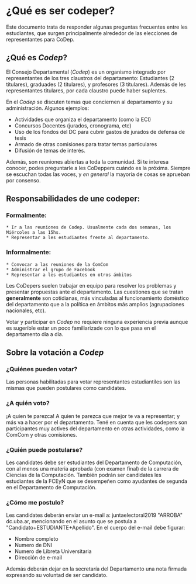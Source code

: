 # ¿Qué es ser codeper?

Este documento trata de responder algunas preguntas frecuentes entre les estudiantes, que surgen principalmente alrededor de las elecciones de representantes para CoDep.

## ¿Qué es *Codep*?

El Consejo Departamental (*Codep*) es un organismo integrado por representantes de los tres claustros del departamento: Estudiantes (2 titulares), graduades (2 titulares), y profesores (3 titulares). Además de les representantes titulares, por cada claustro puede haber suplentes.

En el *Codep* se discuten temas que conciernen al departamento y su administración. Algunos ejemplos:
   * Actividades que organiza el departamento (como la ECI)
   * Concursos Docentes (jurados, cronograma, etc)
   * Uso de los fondos del DC para cubrir gastos de jurados de defensa de tesis
   * Armado de otras comisiones para tratar temas particulares
   * Difusión de temas de interés.

Además, son reuniones abiertas a toda la comunidad.
Si te interesa conocer, podes preguntarle a les CoDeppers cuándo es la próxima.
Siempre se escuchan todas las voces, y *en general* la mayoría de cosas se aprueban por consenso.

## Responsabilidades de une codeper:

### Formalmente:

    * Ir a las reuniones de Codep. Usualmente cada dos semanas, los Miércoles a las 15hs.
    * Representar a les estudiantes frente al departamento.

### Informalmente:

    * Convocar a las reuniones de la ComCom
    * Administrar el grupo de Facebook
    * Representar a les estudiantes en otros ámbitos

Les CoDepers suelen trabajar en equipo para resolver los problemas y presentar propuestas ante el departamento. Las cuestiones que se tratan **generalmente** son cotidianas, más vinculadas al funcionamiento doméstico del departamento que a la política en ámbitos más amplios (agrupaciones nacionales, etc).

Votar y participar en *Codep* no requiere ninguna experiencia previa aunque es sugerible estar un poco familiarizade con lo que pasa en el departamento día a día.

## Sobre la votación a *Codep*

### ¿Quiénes pueden votar?

Las personas habilitadas para votar representantes estudiantiles son las mismas que pueden postulares como candidates.

### ¿A quién voto?

¡A quien te parezca! A quien te parezca que mejor te va a representar; y más va a hacer por el departamento.
Tené en cuenta que les codepers son participantes muy actives del departamento en otras actividades, como la ComCom y otras comisiones.

### ¿Quién puede postularse?

Les candidates debe ser estudiantes del Departamento de Computación, con al menos una materia aprobada (con examen final) de la carrera de Ciencias de la Computación. También podrán ser candidates les estudiantes de la FCEyN que se desempeñen como ayudantes de segunda en el Departamento de Computación.

### ¿Cómo me postulo?

Les candidates deberán enviar un e-mail a:
juntaelectoral2019 "ARROBA" dc.uba.ar, mencionando en el asunto que se postula a "Candidato+ESTUDIANTE+Apellido".
En el cuerpo del e-mail debe figurar:

   * Nombre completo
   * Numero de DNI
   * Numero de Libreta Universitaria
   * Dirección de e-mail

Además deberán dejar en la secretaría del Departamento una nota firmada
expresando su voluntad de ser candidato.
